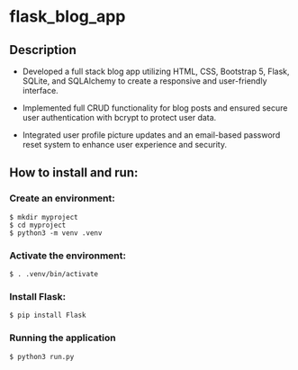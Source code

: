 # flask_blog_app
## Description
- Developed a full stack blog app utilizing HTML, CSS, Bootstrap 5, Flask, SQLite, and SQLAlchemy to create a
  responsive and user-friendly interface.
  
- Implemented full CRUD functionality for blog posts and ensured secure user authentication with bcrypt
  to protect user data.
  
- Integrated user profile picture updates and an email-based password reset system to enhance user
  experience and security.

## How to install and run:
### Create an environment:
    $ mkdir myproject
    $ cd myproject
    $ python3 -m venv .venv
  
### Activate the environment:
    $ . .venv/bin/activate

### Install Flask:
    $ pip install Flask

### Running the application
    $ python3 run.py
